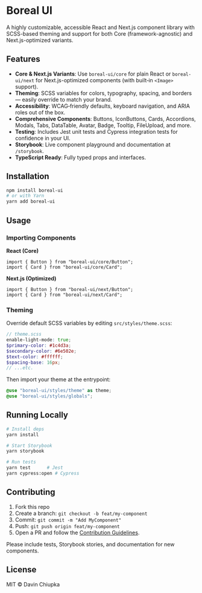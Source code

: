 # Boreal UI

A highly customizable, accessible React and Next.js component library with SCSS-based theming and support for both Core (framework-agnostic) and Next.js-optimized variants.

## Features

- **Core & Next.js Variants**: Use `boreal-ui/core` for plain React or `boreal-ui/next` for Next.js-optimized components (with built‑in `<Image>` support).
- **Theming**: SCSS variables for colors, typography, spacing, and borders — easily override to match your brand.
- **Accessibility**: WCAG‑friendly defaults, keyboard navigation, and ARIA roles out of the box.
- **Comprehensive Components**: Buttons, IconButtons, Cards, Accordions, Modals, Tabs, DataTable, Avatar, Badge, Tooltip, FileUpload, and more.
- **Testing**: Includes Jest unit tests and Cypress integration tests for confidence in your UI.
- **Storybook**: Live component playground and documentation at `/storybook`.
- **TypeScript Ready**: Fully typed props and interfaces.

## Installation

```bash
npm install boreal-ui
# or with Yarn
yarn add boreal-ui
```

## Usage

### Importing Components

**React (Core)**

```tsx
import { Button } from "boreal-ui/core/Button";
import { Card } from "boreal-ui/core/Card";
```

**Next.js (Optimized)**

```tsx
import { Button } from "boreal-ui/next/Button";
import { Card } from "boreal-ui/next/Card";
```

### Theming

Override default SCSS variables by editing `src/styles/theme.scss`:

```scss
// theme.scss
enable-light-mode: true;
$primary-color: #1c4d3a;
$secondary-color: #6e502e;
$text-color: #ffffff;
$spacing-base: 16px;
// ...etc.
```

Then import your theme at the entrypoint:

```scss
@use "boreal-ui/styles/theme" as theme;
@use "boreal-ui/styles/globals";
```

## Running Locally

```bash
# Install deps
yarn install

# Start Storybook
yarn storybook

# Run tests
yarn test      # Jest
yarn cypress:open # Cypress
```

## Contributing

1. Fork this repo
2. Create a branch: `git checkout -b feat/my-component`
3. Commit: `git commit -m "Add MyComponent"`
4. Push: `git push origin feat/my-component`
5. Open a PR and follow the [Contribution Guidelines](CONTRIBUTING.md).

Please include tests, Storybook stories, and documentation for new components.

## License

MIT © Davin Chiupka
